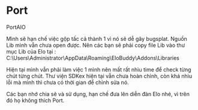# Port
PortAIO

Mình sẽ hạn chế việc gộp tấc cả thành 1 vì nó sẽ dễ gây bugsplat. 
Nguồn Lib mình vẫn chưa open được. Nên các bạn sẽ phải copy file Lib vào thư mục Lib của Elo tại : C:\Users\Administrator\AppData\Roaming\EloBuddy\Addons\Libraries

Hiện tại mình vẫn phải làm việc 1 mình nên mất rất nhìu time để check từng chút từng chút.
Thư viện SDKex hiện tại vẫn chưa hoàn chỉnh, còn khá nhìu lỗi mà mình thì chưa có thời gian để chỉnh sửa nó.

Các bạn nhớ chia sẽ và sử dụng, hạn chế đưa lên diễn đàn Elo nhé, vì trên đó họ không thích Port.
